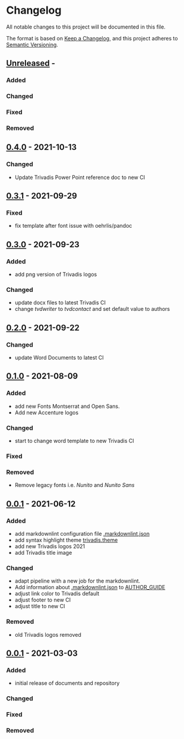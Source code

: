 # Changelog
<!-- markdownlint-disable MD013 -->
<!-- markdownlint-configure-file { "MD024":{"allow_different_nesting": true }} -->
All notable changes to this project will be documented in this file.

The format is based on [Keep a Changelog](https://keepachangelog.com/en/1.0.0/),
and this project adheres to [Semantic Versioning](https://semver.org/spec/v2.0.0.html).

## [Unreleased] -

### Added

### Changed

### Fixed

### Removed

## [0.4.0] - 2021-10-13

### Changed

- Update Trivadis Power Point reference doc to new CI

## [0.3.1] - 2021-09-29

### Fixed

- fix template after font issue with oehrlis/pandoc

## [0.3.0] - 2021-09-23

### Added

- add png version of Trivadis logos

### Changed

- update docx files to latest Trivadis CI
- change *tvdwriter* to *tvdcontact* and set default value to authors

## [0.2.0] - 2021-09-22

### Changed

- update Word Documents to latest CI

## [0.1.0] - 2021-08-09

### Added

- add new Fonts Montserrat and Open Sans.
- Add new Accenture logos

### Changed

- start to change word template to new Trivadis CI

### Fixed

### Removed

- Remove legacy fonts i.e. *Nunito* and *Nunito Sans*

## [0.0.1] - 2021-06-12

### Added

- add markdownlint configuration file [.markdownlint.json](.markdownlint.json)
- add syntax highlight theme [trivadis.theme](themes/trivadis.theme)
- add new Trivadis logos 2021
- add Trivadis title image

### Changed

- adapt pipeline with a new job for the markdownlint.
- Add information about [.markdownlint.json](.markdownlint.json) to
  [AUTHOR_GUIDE](AUTHOR_GUIDE.md)
- adjust link color to Trivadis default
- adjust footer to new CI
- adjust title to new CI

### Removed

- old Trivadis logos removed

## [0.0.1] - 2021-03-03

### Added

- initial release of documents and repository

### Changed

### Fixed

### Removed

[unreleased]: https://github.com/oehrlis/pandoc_template
[0.0.1]: https://github.com/oehrlis/pandoc_template/releases/tag/v0.0.1
[0.1.0]: https://github.com/oehrlis/pandoc_template/releases/tag/v0.1.0
[0.2.0]: https://github.com/oehrlis/pandoc_template/releases/tag/v0.2.0
[0.3.0]: https://github.com/oehrlis/pandoc_template/releases/tag/v0.3.0
[0.3.1]: https://github.com/oehrlis/pandoc_template/releases/tag/v0.3.1
[0.4.0]: https://github.com/oehrlis/pandoc_template/releases/tag/v0.4.0

